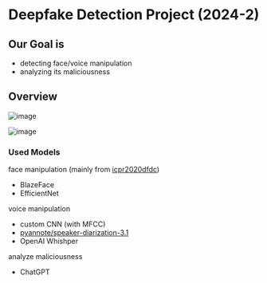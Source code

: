 # Deepfake Detection Project (2024-2)

## Our Goal is 
* detecting face/voice manipulation
* analyzing its maliciousness

## Overview
![image](https://github.com/user-attachments/assets/34814f19-d0aa-4567-91a9-9de42b042c93)

![image](https://github.com/user-attachments/assets/84738a18-0672-495a-9b21-23d032a16228)

### Used Models

face manipulation (mainly from [icpr2020dfdc](https://github.com/polimi-ispl/icpr2020dfdc))
* BlazeFace
* EfficientNet

voice manipulation
* custom CNN (with MFCC)
* [pyannote/speaker-diarization-3.1](https://huggingface.co/pyannote/speaker-diarization-3.1)
* OpenAI Whishper

analyze maliciousness
* ChatGPT

